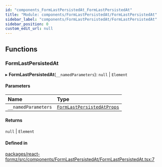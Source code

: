 ```yaml
---
id: "components_FormLastPersistedAt_FormLastPersistedAt"
title: "Module: components/FormLastPersistedAt/FormLastPersistedAt"
sidebar_label: "components/FormLastPersistedAt/FormLastPersistedAt"
sidebar_position: 0
custom_edit_url: null
---
```


## Functions

### FormLastPersistedAt

▸ **FormLastPersistedAt**(`__namedParameters`): ``null`` \| `Element`

#### Parameters

| Name | Type |
| :------ | :------ |
| `__namedParameters` | [`FormLastPersistedAtProps`](../interfaces/components_FormLastPersistedAt_FormLastPersistedAt_types.FormLastPersistedAtProps.md) |

#### Returns

``null`` \| `Element`

#### Defined in

[packages/react-formz/src/components/FormLastPersistedAt/FormLastPersistedAt.tsx:7](https://github.com/ZerryStack/react-formz/blob/1bf2d41/packages/react-formz/src/components/FormLastPersistedAt/FormLastPersistedAt.tsx#L7)
